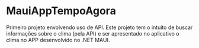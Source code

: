 # MauiAppTempoAgora

Primeiro projeto envolvendo uso de API. Este projeto tem o intuito de buscar informações sobre o clima (pela API) e ser apresentado no aplicativo o clima no APP desenvolvido no .NET MAUI.
